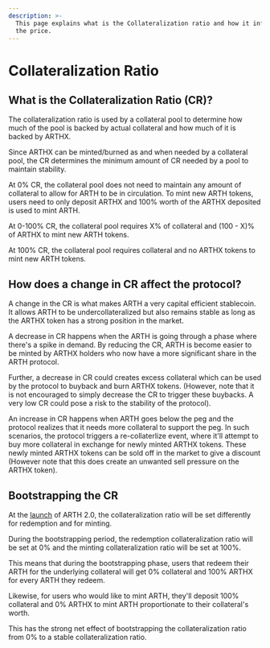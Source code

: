```yaml
---
description: >-
  This page explains what is the Collateralization ratio and how it influences
  the price.
---
```


# Collateralization Ratio

## What is the Collateralization Ratio \(CR\)?

The collateralization ratio is used by a collateral pool to determine how much of the pool is backed by actual collateral and how much of it is backed by ARTHX. 

Since ARTHX can be minted/burned as and when needed by a collateral pool, the CR determines the minimum amount of CR needed by a pool to maintain stability. 

At 0% CR, the collateral pool does not need to maintain any amount of collateral to allow for ARTH to be in circulation. To mint new ARTH tokens, users need to only deposit ARTHX and 100% worth of the ARTHX deposited is used to mint ARTH.

At 0-100% CR, the collateral pool requires X% of collateral and \(100 - X\)% of ARTHX to mint new ARTH tokens.

At 100% CR, the collateral pool requires collateral and no ARTHX tokens to mint new ARTH tokens.

## How does a change in CR affect the protocol?

A change in the CR is what makes ARTH a very capital efficient stablecoin. It allows ARTH to be undercollateralized but also remains stable as long as the ARTHX token has a strong position in the market.

A decrease in CR happens when the ARTH is going through a phase where there's a spike in demand. By reducing the CR, ARTH is become easier to be minted by ARTHX holders who now have a more significant share in the ARTH protocol.

Further, a decrease in CR could creates excess collateral which can be used by the protocol to buyback and burn ARTHX tokens. \(However, note that it is not encouraged to simply decrease the CR to trigger these buybacks. A very low CR could pose a risk to the stability of the protocol\).

An increase in CR happens when ARTH goes below the peg and the protocol realizes that it needs more collateral to support the peg. In such scenarios, the protocol triggers a re-collaterlize event, where it'll attempt to buy more collateral in exchange for newly minted ARTHX tokens. These newly minted ARTHX tokens can be sold off in the market to give a discount \(However note that this does create an unwanted sell pressure on the ARTHX token\). 

## Bootstrapping the CR

At the [launch](../../arth-v2-phased-launch.md) of ARTH 2.0, the collateralization ratio will be set differently for redemption and for minting.

During the bootstrapping period, the redemption collateralization ratio will be set at 0% and the minting collateralization ratio will be set at 100%.

This means that during the bootstrapping phase, users that redeem their ARTH for the underlying collateral will get 0% collateral and 100% ARTHX for every ARTH they redeem.

Likewise, for users who would like to mint ARTH, they'll deposit 100% collateral and 0% ARTHX to mint ARTH proportionate to their collateral's worth.

This has the strong net effect of bootstrapping the collateralization ratio from 0% to a stable collateralization ratio.

